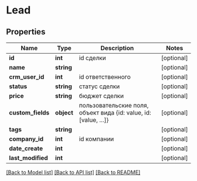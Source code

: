 # Lead

## Properties
Name | Type | Description | Notes
------------ | ------------- | ------------- | -------------
**id** | **int** | id сделки | [optional] 
**name** | **string** |  | [optional] 
**crm_user_id** | **int** | id ответственного | [optional] 
**status** | **string** | статус сделки | [optional] 
**price** | **string** | бюджет сделки | [optional] 
**custom_fields** | **object** | пользовательские поля, объект вида {id: value, id: [value, ...]} | [optional] 
**tags** | **string** |  | [optional] 
**company_id** | **int** | id компании | [optional] 
**date_create** | **int** |  | [optional] 
**last_modified** | **int** |  | [optional] 

[[Back to Model list]](../README.md#documentation-for-models) [[Back to API list]](../README.md#documentation-for-api-endpoints) [[Back to README]](../README.md)


